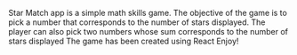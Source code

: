 Star Match app is a simple math skills game. The objective of the game is to pick a number that corresponds to the number of stars displayed. The player can also pick two numbers whose sum corresponds to the number of stars displayed
The game has been created using React 
Enjoy!